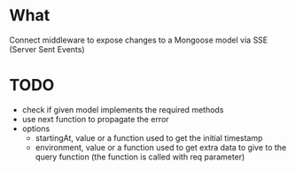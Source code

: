 # What
Connect middleware to expose changes to a Mongoose model via SSE (Server Sent Events)

# TODO
* check if given model implements the required methods
* use next function to propagate the error
* options
  * startingAt, value or a function used to get the initial timestamp
  * environment, value or a function used to get extra data to give to the query function (the function is called with req parameter)
